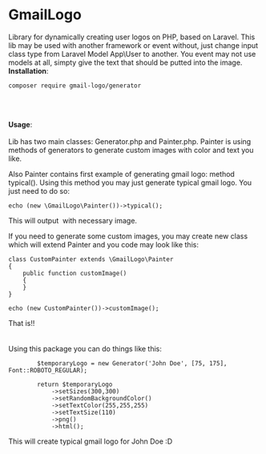 # GmailLogo
Library for dynamically creating user logos on PHP, based on Laravel. This lib may be used with another framework or event without, just change input class type from Laravel Model App\User to another. You event may not use models at all, simpty give the text that should be putted into the image.
<br/>
**Installation**:<br/>
```
composer require gmail-logo/generator
```
<br/>
<br/>

**Usage**:<br/>
<br/>
Lib has two main classes: Generator.php and Painter.php.
Painter is using methods of generators to generate custom images with color and text you like.

Also Painter contains first example of generating gmail logo: method typical().
Using this method you may just generate typical gmail logo. 
You just need to do so:
```
echo (new \GmailLogo\Painter())->typical();
```

This will output <img /> with necessary image.

If you need to generate some custom images, you may create new class which will extend Painter
and you code may look like this:

```
class CustomPainter extends \GmailLogo\Painter
{
    public function customImage()
    {
    }
}

echo (new CustomPainter())->customImage();
```


That is!!
<br/>
<br/>
<br/>
Using this package you can do things like this:
```
        $temporaryLogo = new Generator('John Doe', [75, 175], Font::ROBOTO_REGULAR);

        return $temporaryLogo
            ->setSizes(300,300)
            ->setRandomBackgroundColor()
            ->setTextColor(255,255,255)
            ->setTextSize(110)
            ->png()
            ->html();
```
This will create typical gmail logo for John Doe :D